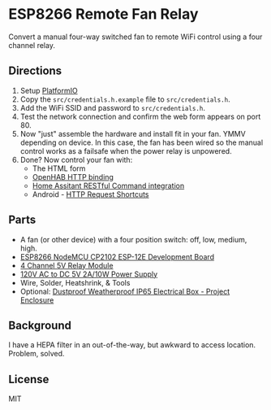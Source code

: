 # ESP8266 Remote Fan Relay

Convert a manual four-way switched fan to remote WiFi control using a four
channel relay.

## Directions

1. Setup [PlatformIO](https://platformio.org/)
2. Copy the `src/credentials.h.example` file to `src/credentials.h`.
3. Add the WiFi SSID and password to `src/credentials.h`.
4. Test the network connection and confirm the web form appears on port 80.
5. Now "just" assemble the hardware and install fit in your fan. YMMV depending
   on device. In this case, the fan has been wired so the manual control works
   as a failsafe when the power relay is unpowered.
6. Done? Now control your fan with:
   * The HTML form
   * [OpenHAB HTTP binding](https://v2.openhab.org/addons/bindings/http1/)
   * [Home Assitant RESTful Command integration](https://www.home-assistant.io/integrations/rest_command/)
   * Android - [HTTP Request Shortcuts](https://play.google.com/store/apps/details?id=ch.rmy.android.http_shortcuts&hl=en_US&gl=US)

## Parts

* A fan (or other device) with a four position switch: off, low, medium, high.
* [ESP8266 NodeMCU CP2102 ESP-12E Development Board](https://amzn.to/3tsSgZ2)
* [4 Channel 5V Relay Module](https://amzn.to/3tnwi9S)
* [120V AC to DC 5V 2A/10W Power Supply](https://amzn.to/3bbZUAH)
* Wire, Solder, Heatshrink, & Tools
* Optional: [Dustproof Weatherproof IP65 Electrical Box - Project Enclosure](https://amzn.to/3h91ZBi)

## Background

I have a HEPA filter in an out-of-the-way, but awkward to access location.
Problem, solved.

## License

MIT
